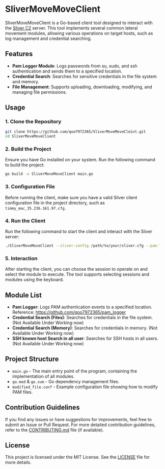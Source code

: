 # SliverMoveMoveClient

SliverMoveMoveClient is a Go-based client tool designed to interact with the [Sliver C2](https://github.com/BishopFox/sliver) server. This tool implements several common lateral movement modules, allowing various operations on target hosts, such as log management and credential searching.

## Features

- **Pam Logger Module**: Logs passwords from su, sudo, and ssh authentication and sends them to a specified location.
- **Credential Search**: Searches for sensitive credentials in the file system and memory.
- **File Management**: Supports uploading, downloading, modifying, and managing file permissions.

## Usage

### 1. Clone the Repository

```bash
git clone https://github.com/qoo7972365/SliverMoveMoveCleint.git
cd SliverMoveMoveClient
```

### 2. Build the Project

Ensure you have Go installed on your system. Run the following command to build the project:

```bash
go build -o SliverMoveMoveClient main.go
```

### 3. Configuration File

Before running the client, make sure you have a valid Sliver client configuration file in the project directory, such as `timmy_mac_35.236.161.97.cfg`.

### 4. Run the Client

Run the following command to start the client and interact with the Sliver server:

```bash
./SliverMoveMoveClient --sliver-config /path/to/your/sliver.cfg --pam-logger /path/to/your/logger
```

### 5. Interaction

After starting the client, you can choose the session to operate on and select the module to execute. The tool supports selecting sessions and modules using the keyboard.

## Module List
- **Pam Logger**: Logs PAM authentication events to a specified location. 
  Reference: https://github.com/qoo7972365/pam_logger
- **Credential Search (Files)**: Searches for credentials in the file system. (Not Available Under Working now)
- **Credential Search (Memory)**: Searches for credentials in memory. (Not Available Under Working now)
- **SSH known host Search in all user**: Searches for SSH hosts in all users. (Not Available Under Working now)




## Project Structure

- `main.go` - The main entry point of the program, containing the implementation of all modules.
- `go.mod` & `go.sum` - Go dependency management files.
- `modified_file.conf` - Example configuration file showing how to modify PAM files.

## Contribution Guidelines

If you find any issues or have suggestions for improvements, feel free to submit an Issue or Pull Request. For more detailed contribution guidelines, refer to the [CONTRIBUTING.md](CONTRIBUTING.md) file (if available).

## License

This project is licensed under the MIT License. See the [LICENSE](LICENSE) file for more details.
